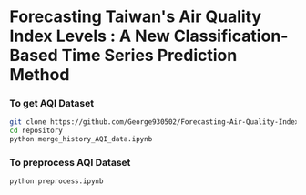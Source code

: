 # Forecasting Taiwan's Air Quality Index Levels : A New Classification-Based Time Series Prediction Method

### To get AQI Dataset
```bash
git clone https://github.com/George930502/Forecasting-Air-Quality-Index-Levels-in-Taiwan.git
cd repository
python merge_history_AQI_data.ipynb
```

### To preprocess AQI Dataset
```bash
python preprocess.ipynb
```

